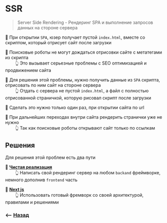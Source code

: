 # SSR
>  Server Side Rendering - Рендеринг SPA и выполнение запросов данных на стороне сервера 

🎯 При открытии `SPA`, юзер получает пустой `index.html`, вместе со скриптом, который отрисует сайт после загрузки

🎯 Поисковые роботы не могут дождаться отрисовки сайте с метатегами из скрипта  
&emsp;&emsp; 👆 Это вызывает серьезные проблемы с SEO оптимизацией и продвижением сайта   

🎯 Для решения этой проблемы, нужно получить данные из `SPA` скрипта, отрисовать по ним сайт на стороне сервера  
&emsp;&emsp; 👆 Отдать с сервера не пустой `index.html`, а файл с полностью отрисованной страничкой, которую рисовал скрипт после загрузки

🎯 Сделать это нужно только один раз, при открытии сайта по url

🎯 При дальнейших переходах внутри сайта рендерить странички уже не нужно  
&emsp;&emsp; 👆 Так как поисковые роботы открывают сайт только по ссылкам

## Решения
Для решения этой проблем есть два пути

🔹 **<a href="./pages/hydrate/readme.md">Чистая реализация</a>**  
&emsp;&emsp; 👆 Написать свой рендеринг сервер на любом `backand` фреймворке, немного дополнив `frontend` часть   

🔹 **<a href="./pages/next-js/readme.md">Next js</a>**  
&emsp;&emsp; 👆 Использовать готовый фремворк со своей архитектурой, правилами и решениями


### ⟵ **<a href="../readme.md">Назад</a>**